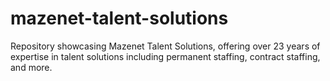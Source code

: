 # mazenet-talent-solutions
Repository showcasing Mazenet Talent Solutions, offering over 23 years of expertise in talent solutions including permanent staffing, contract staffing, and more.
